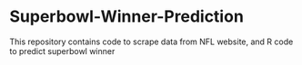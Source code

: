 # Superbowl-Winner-Prediction
This repository contains code to scrape data from NFL website, and R code to predict superbowl winner
